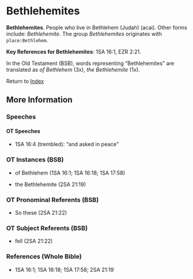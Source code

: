 # Bethlehemites
**Bethlehemites**. 
People who live in Bethlehem (Judah) (acai). 
Other forms include: 
*Bethlehemite*. 
The group _Bethlehemites_ originates with `place:Bethlehem`. 


**Key References for Bethlehemites**: 
1SA 16:1, EZR 2:21. 


In the Old Testament (BSB), words representing “Bethlehemites” are translated as 
*of Bethlehem* (3x), *the Bethlehemite* (1x). 




Return to [Index](00-Index.md)

## More Information

### Speeches

#### OT Speeches

* 1SA 16:4 (trembled): “and asked in peace”

### OT Instances (BSB)

* of Bethlehem (1SA 16:1; 1SA 16:18; 1SA 17:58)

* the Bethlehemite (2SA 21:19)



### OT Pronominal Referents (BSB)

* So these (2SA 21:22)



### OT Subject Referents (BSB)

* fell (2SA 21:22)



### References (Whole Bible)

* 1SA 16:1; 1SA 16:18; 1SA 17:58; 2SA 21:19



